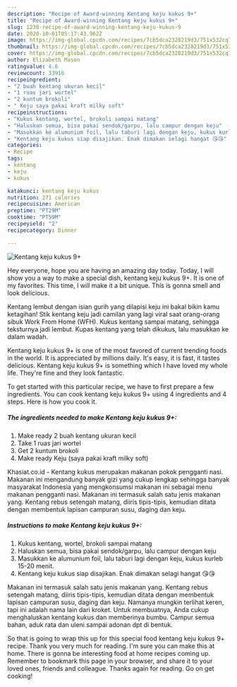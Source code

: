 ```yaml
---
description: "Recipe of Award-winning Kentang keju kukus 9+"
title: "Recipe of Award-winning Kentang keju kukus 9+"
slug: 1238-recipe-of-award-winning-kentang-keju-kukus-9
date: 2020-10-01T05:17:43.962Z
image: https://img-global.cpcdn.com/recipes/7cb5dca2328219d3/751x532cq70/kentang-keju-kukus-9-foto-resep-utama.jpg
thumbnail: https://img-global.cpcdn.com/recipes/7cb5dca2328219d3/751x532cq70/kentang-keju-kukus-9-foto-resep-utama.jpg
cover: https://img-global.cpcdn.com/recipes/7cb5dca2328219d3/751x532cq70/kentang-keju-kukus-9-foto-resep-utama.jpg
author: Elizabeth Mason
ratingvalue: 4.6
reviewcount: 33916
recipeingredient:
- "2 buah kentang ukuran kecil"
- "1 ruas jari wortel"
- "2 kuntum brokoli"
- " Keju saya pakai kraft milky soft"
recipeinstructions:
- "Kukus kentang, wortel, brokoli sampai matang"
- "Haluskan semua, bisa pakai sendok/garpu, lalu campur dengan keju"
- "Masukkan ke alumunium foil, lalu taburi lagi dengan keju, kukus kurleb 15-20 menit."
- "Kentang keju kukus siap disajikan. Enak dimakan selagi hangat 😘😘"
categories:
- Recipe
tags:
- kentang
- keju
- kukus

katakunci: kentang keju kukus 
nutrition: 271 calories
recipecuisine: American
preptime: "PT29M"
cooktime: "PT59M"
recipeyield: "2"
recipecategory: Dinner

---
```



![Kentang keju kukus 9+](https://img-global.cpcdn.com/recipes/7cb5dca2328219d3/751x532cq70/kentang-keju-kukus-9-foto-resep-utama.jpg)

Hey everyone, hope you are having an amazing day today. Today, I will show you a way to make a special dish, kentang keju kukus 9+. It is one of my favorites. This time, I will make it a bit unique. This is gonna smell and look delicious.

Kentang lembut dengan isian gurih yang dilapisi keju ini bakal bikin kamu ketagihan! Stik kentang keju jadi camilan yang lagi viral saat orang-orang sibuk Work From Home (WFH). Kukus kentang sampai matang, sehingga teksturnya jadi lembut. Kupas kentang yang telah dikukus, lalu masukkan ke dalam wadah.

Kentang keju kukus 9+ is one of the most favored of current trending foods in the world. It is appreciated by millions daily. It's easy, it is fast, it tastes delicious. Kentang keju kukus 9+ is something which I have loved my whole life. They're fine and they look fantastic.


To get started with this particular recipe, we have to first prepare a few ingredients. You can cook kentang keju kukus 9+ using 4 ingredients and 4 steps. Here is how you cook it.

<!--inarticleads1-->

##### The ingredients needed to make Kentang keju kukus 9+:

1. Make ready 2 buah kentang ukuran kecil
1. Take 1 ruas jari wortel
1. Get 2 kuntum brokoli
1. Make ready  Keju (saya pakai kraft milky soft)


Khasiat.co.id - Kentang kukus merupakan makanan pokok pengganti nasi. Makanan ini mengandung banyak gizi yang cukup lengkap sehingga banyak masyarakat Indonesia yang mengkonsumsi makanan ini sebagai menu makanan pengganti nasi. Makanan ini termasuk salah satu jenis makanan yang. Kentang rebus setengah matang, diiris tipis-tipis, kemudian ditata dengan membentuk lapisan campuran susu, daging dan keju. 

<!--inarticleads2-->

##### Instructions to make Kentang keju kukus 9+:

1. Kukus kentang, wortel, brokoli sampai matang
1. Haluskan semua, bisa pakai sendok/garpu, lalu campur dengan keju
1. Masukkan ke alumunium foil, lalu taburi lagi dengan keju, kukus kurleb 15-20 menit.
1. Kentang keju kukus siap disajikan. Enak dimakan selagi hangat 😘😘


Makanan ini termasuk salah satu jenis makanan yang. Kentang rebus setengah matang, diiris tipis-tipis, kemudian ditata dengan membentuk lapisan campuran susu, daging dan keju. Namanya mungkin terlihat keren, tapi ini adalah nama lain dari kroket. Untuk membuatnya, Anda cukup menghaluskan kentang kukus dan memberinya bumbu. Campur semua bahan, aduk rata dan uleni sampai adonan dpt di bentuk. 

So that is going to wrap this up for this special food kentang keju kukus 9+ recipe. Thank you very much for reading. I'm sure you can make this at home. There is gonna be interesting food at home recipes coming up. Remember to bookmark this page in your browser, and share it to your loved ones, friends and colleague. Thanks again for reading. Go on get cooking!
